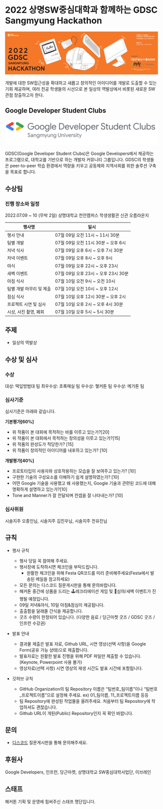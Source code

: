 # 2022 상명SW중심대학과 함께하는 GDSC Sangmyung Hackathon

![gdsc smu hack image](./profile/contents/gdsc_smu_hack.png)

개발에 대한 SW접근성을 확대하고 새롭고 창의적인 아이디어를 개발로 도출할 수 있는 기회 제공하며, 여러 전공 학생들의 시선으로 본 일상의 역발상에서 비롯된 새로운 SW관점 창출하고자 한다.

## Google Developer Student Clubs

![gdsc smu image](./profile/contents/gdsc_smu.svg)


GDSC(Google Developer Student Clubs)은 Google Developers에서 제공하는 프로그램으로, 대학교를 기반으로 하는 개발자 커뮤니티 그룹입니다. GDSC의 학생들은 peer-to-peer 학습 환경에서 역량을 키우고 공동체와 지역사회를 위한 솔루션 구축을 목표로 합니다.

## 수상팀


### 진행 장소와 일정

2022.07.09 ~ 10 (무박 2일) 상명대학교 천안캠퍼스 학생생활관 신관 오름라운지

| 행사명                 | 일시                                   |
| -------------------- | -------------------------------------- |
| 행사 안내              | 07월 09일 오전 11시 ~ 11시 30분             |
| 팀별 개발              | 07월 09일 오전 11시 30분 ~ 오후 6시          |
| 저녁 식사              | 07월 09일 오후 6시 ~ 오후 7시 30분           |
| 저녁 이벤트             | 07월 09일 오후 8시 ~ 오후 9시               |
| 야식                  | 07월 09일 오후 22시 ~ 오후 23시              |
| 새벽 이벤트             | 07월 09일 오후 23시 ~ 오후 23시 30분         |
| 아침 식사              | 07월 10일 오전 9시 ~ 오전 10시               |
| 팀별 개발 마무리 및 제출   | 07월 10일 오전 10시 ~ 오후 12시              |
| 점심 식사               | 07월 10일 오후 12시 30분 ~ 오후 2시          |
| 프로젝트 시연 및 심사      | 07월 10일 오후 2시 ~ 오후 4시 30분           |
| 시상, 사진 촬영, 폐회      | 07월 10일 오후 5시 ~ 5시 30분              |

## 주제
- 일상의 역발상

## 수상 및 심사

### 수상

대상: 떡잎방범대 팀
최우수상: 초록매실 팀
우수상: 햏커톤 팀
우수상: 메가톤 팀

### 심사기준

심사기준은 아래와 같습니다.

**기본평가[60%]**

- 위 작품이 본 대회에 목적하는 바를 이루고 있는가?[20]
- 위 작품이 본 대회에서 목적하는 창의성을 이루고 있는가?[15]
- 위 작품의 완성도가 적당한가? [15]
- 위 작품이 창의적인 아이디어를 내포하고 있는가? [10]

**개발평가[40%]**

- 프로토타입이 사용자와 상호작용하는 모습을 잘 보여주고 있는가? [10]
- 구현한 기술의 구성요소를 이해하기 쉽게 설명하였는가? [10]
- 어떤 Google 기술을 사용했고 왜 사용했는지, Google 기술과 관련된 코드에 대해 명확하게 설명하고 있는가?[10]
- Tone and Manner가 잘 전달되며 컨셉을 잘 나타내는가? [10]

### 심사위원

시솔지주 오종인님, 시솔지주 김진우님, 시솔지주 전유진님

## 규칙

- 행사 규칙
  - 행사 당일 꼭 참여해 주세요.
  - 행사장에 도착하시면 체크인을 부탁드립니다.
    - 원활한 체크인을 위해 Festa QR코드를 미리 준비해주세요(Festa에서 발송된 메일을 참고하세요)
  - 모든 문의는 디스코드 질문게시판을 통해 문의바랍니다.
  - 해커톤 중간에 상품을 드리는 🕹레크리에이션 게임 및 🌃심야/새벽 이벤트가 진행될 예정입니다.
  - 09일 저녁&야식, 10일 아침&점심이 제공됩니다.
  - 출출함을 달래줄 간식을 제공합니다.
  - 굿즈 수량이 한정되어 있습니다. (다양한 음료 / 당근마켓 굿즈 / GDSC 굿즈 / 인프런 수강권)

- 발표 안내 
  - 결과물 제출은 발표 자료, Github URL, 시연 영상(선택 사항)을 Google Form(공유 가능 상태)으로 제출합니다.
  - 발표자료는 원활한 발표 진행을 위해 PDF 파일만 제출할 수 있습니다.(Keynote, Powerpoint 사용 불가)
  - 영상자료(선택 사항) 시연 영상의 재생 시간도 발표 시간에 포함됩니다.

- 깃허브 규칙
  - GitHub Organization의 팀 Repository 이름은 “팀번호_팀이름”이나 “팀번호_프로젝트이름”으로 설정해 주세요. ex) 01_팀이름, 11_프로젝트이름 등등
  - 팀 Repository에 완성된 작업물을 올려주세요. 처음부터 팀 Repository에 작업하셔도 괜찮습니다.
  - Github URL이 개된(Public) Repository인지 꼭 확인 바랍니다.

## 문의

- [디스코드](https://discord.gg/uZWFVcQA) 질문게시판을 통해 문의해주세요.

## 후원사

Google Developers, 인프런, 당근마켓, 상명대학교 SW중심대학사업단, 이브레인

## 스태프

해커톤 기획 및 운영에 힘써주신 스태프 명단입니다.


